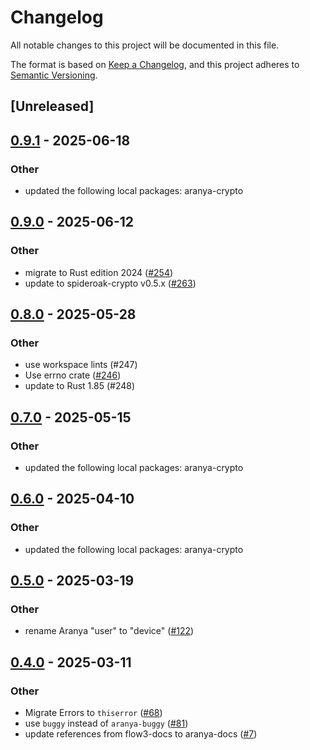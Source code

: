 # Changelog

All notable changes to this project will be documented in this file.

The format is based on [Keep a Changelog](https://keepachangelog.com/en/1.0.0/),
and this project adheres to [Semantic Versioning](https://semver.org/spec/v2.0.0.html).

## [Unreleased]

## [0.9.1](https://github.com/aranya-project/aranya-core/compare/aranya-fast-channels-v0.9.0...aranya-fast-channels-v0.9.1) - 2025-06-18

### Other

- updated the following local packages: aranya-crypto

## [0.9.0](https://github.com/aranya-project/aranya-core/compare/aranya-fast-channels-v0.8.0...aranya-fast-channels-v0.9.0) - 2025-06-12

### Other

- migrate to Rust edition 2024 ([#254](https://github.com/aranya-project/aranya-core/pull/254))
- update to spideroak-crypto v0.5.x ([#263](https://github.com/aranya-project/aranya-core/pull/263))

## [0.8.0](https://github.com/aranya-project/aranya-core/compare/aranya-fast-channels-v0.7.0...aranya-fast-channels-v0.8.0) - 2025-05-28

### Other

- use workspace lints (#247)
- Use errno crate ([#246](https://github.com/aranya-project/aranya-core/pull/246))
- update to Rust 1.85 (#248)

## [0.7.0](https://github.com/aranya-project/aranya-core/compare/aranya-fast-channels-v0.6.0...aranya-fast-channels-v0.7.0) - 2025-05-15

### Other

- updated the following local packages: aranya-crypto

## [0.6.0](https://github.com/aranya-project/aranya-core/compare/aranya-fast-channels-v0.5.0...aranya-fast-channels-v0.6.0) - 2025-04-10

### Other

- updated the following local packages: aranya-crypto

## [0.5.0](https://github.com/aranya-project/aranya-core/compare/aranya-fast-channels-v0.4.0...aranya-fast-channels-v0.5.0) - 2025-03-19

### Other

- rename Aranya "user" to "device" ([#122](https://github.com/aranya-project/aranya-core/pull/122))

## [0.4.0](https://github.com/aranya-project/aranya-core/compare/aranya-fast-channels-v0.3.0...aranya-fast-channels-v0.4.0) - 2025-03-11

### Other

- Migrate Errors to `thiserror` ([#68](https://github.com/aranya-project/aranya-core/pull/68))
- use `buggy` instead of `aranya-buggy` ([#81](https://github.com/aranya-project/aranya-core/pull/81))
- update references from flow3-docs to aranya-docs ([#7](https://github.com/aranya-project/aranya-core/pull/7))
